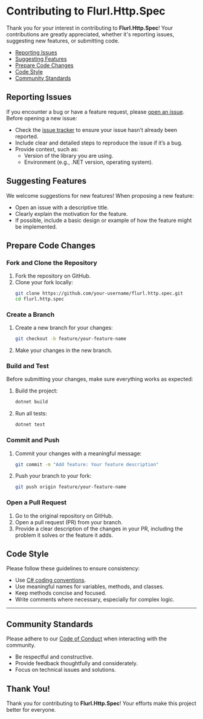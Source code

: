 # Contributing to Flurl.Http.Spec

Thank you for your interest in contributing to **Flurl.Http.Spec**! Your contributions are greatly appreciated, whether it's reporting issues, suggesting new features, or submitting code.

- [Reporting Issues](#reporting-issues)
- [Suggesting Features](#suggesting-features)
- [Prepare Code Changes](#prepare-code-changes)
- [Code Style](#code-style)
- [Community Standards](#community-standards)

## Reporting Issues

If you encounter a bug or have a feature request, please [open an issue](https://github.com/your-repo/flurl.http.spec/issues). Before opening a new issue:
- Check the [issue tracker](https://github.com/your-repo/flurl.http.spec/issues) to ensure your issue hasn’t already been reported.
- Include clear and detailed steps to reproduce the issue if it’s a bug.
- Provide context, such as:
  - Version of the library you are using.
  - Environment (e.g., .NET version, operating system).

## Suggesting Features

We welcome suggestions for new features! When proposing a new feature:
- Open an issue with a descriptive title.
- Clearly explain the motivation for the feature.
- If possible, include a basic design or example of how the feature might be implemented.

## Prepare Code Changes

### Fork and Clone the Repository

1. Fork the repository on GitHub.
2. Clone your fork locally:
   ```bash
   git clone https://github.com/your-username/flurl.http.spec.git
   cd flurl.http.spec
   ```

### Create a Branch

1. Create a new branch for your changes:
   ```bash
   git checkout -b feature/your-feature-name
   ```

2. Make your changes in the new branch.

### Build and Test

Before submitting your changes, make sure everything works as expected:

1. Build the project:
   ```bash
   dotnet build
   ```

2. Run all tests:
   ```bash
   dotnet test
   ```

### Commit and Push

1. Commit your changes with a meaningful message:
   ```bash
   git commit -m "Add feature: Your feature description"
   ```

2. Push your branch to your fork:
   ```bash
   git push origin feature/your-feature-name
   ```

### Open a Pull Request

1. Go to the original repository on GitHub.
2. Open a pull request (PR) from your branch.
3. Provide a clear description of the changes in your PR, including the problem it solves or the feature it adds.

## Code Style

Please follow these guidelines to ensure consistency:

- Use [C# coding conventions](https://learn.microsoft.com/en-us/dotnet/csharp/fundamentals/coding-style/coding-conventions).
- Use meaningful names for variables, methods, and classes.
- Keep methods concise and focused.
- Write comments where necessary, especially for complex logic.

---

## Community Standards

Please adhere to our [Code of Conduct](CODE_OF_CONDUCT.md) when interacting with the community.

- Be respectful and constructive.
- Provide feedback thoughtfully and considerately.
- Focus on technical issues and solutions.

## Thank You!

Thank you for contributing to **Flurl.Http.Spec**! Your efforts make this project better for everyone.
